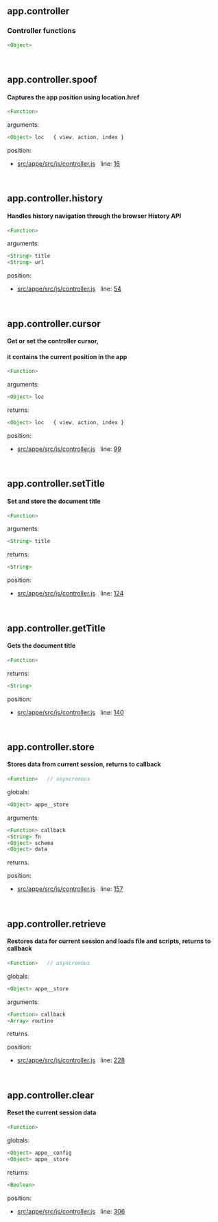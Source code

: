 

## app.controller


### Controller functions


```js
<Object>
```



 


## app.controller.spoof


#### Captures the app position using location.href


```js
<Function>
```

arguments: 
```js
<Object> loc   { view, action, index }
```

position: 
- [src/appe/src/js/controller.js](https://github.com/loltgt/appe/blob/master/src/appe/src/js/controller.js)   line: [16](https://github.com/loltgt/appe/blob/master/src/appe/src/js/controller.js#L16)


 


## app.controller.history


#### Handles history navigation through the browser History API


```js
<Function>
```

arguments: 
```js
<String> title
<String> url
```

position: 
- [src/appe/src/js/controller.js](https://github.com/loltgt/appe/blob/master/src/appe/src/js/controller.js)   line: [54](https://github.com/loltgt/appe/blob/master/src/appe/src/js/controller.js#L54)


 


## app.controller.cursor


#### Get or set the controller cursor,
#### it contains the current position in the app


```js
<Function>
```

arguments: 
```js
<Object> loc
```

returns: 
```js
<Object> loc   { view, action, index }
```

position: 
- [src/appe/src/js/controller.js](https://github.com/loltgt/appe/blob/master/src/appe/src/js/controller.js)   line: [99](https://github.com/loltgt/appe/blob/master/src/appe/src/js/controller.js#L99)


 


## app.controller.setTitle


#### Set and store the document title


```js
<Function>
```

arguments: 
```js
<String> title
```

returns: 
```js
<String>
```

position: 
- [src/appe/src/js/controller.js](https://github.com/loltgt/appe/blob/master/src/appe/src/js/controller.js)   line: [124](https://github.com/loltgt/appe/blob/master/src/appe/src/js/controller.js#L124)


 


## app.controller.getTitle


#### Gets the document title


```js
<Function>
```

returns: 
```js
<String>
```

position: 
- [src/appe/src/js/controller.js](https://github.com/loltgt/appe/blob/master/src/appe/src/js/controller.js)   line: [140](https://github.com/loltgt/appe/blob/master/src/appe/src/js/controller.js#L140)


 


## app.controller.store


#### Stores data from current session, returns to callback


```js
<Function>   // asyncronous
```

globals: 
```js
<Object> appe__store
```

arguments: 
```js
<Function> callback
<String> fn
<Object> schema
<Object> data
```

returns.

position: 
- [src/appe/src/js/controller.js](https://github.com/loltgt/appe/blob/master/src/appe/src/js/controller.js)   line: [157](https://github.com/loltgt/appe/blob/master/src/appe/src/js/controller.js#L157)


 


## app.controller.retrieve


#### Restores data for current session and loads file and scripts, returns to callback


```js
<Function>   // asyncronous
```

globals: 
```js
<Object> appe__store
```

arguments: 
```js
<Function> callback
<Array> routine
```

returns.

position: 
- [src/appe/src/js/controller.js](https://github.com/loltgt/appe/blob/master/src/appe/src/js/controller.js)   line: [228](https://github.com/loltgt/appe/blob/master/src/appe/src/js/controller.js#L228)


 


## app.controller.clear


#### Reset the current session data


```js
<Function>
```

globals: 
```js
<Object> appe__config
<Object> appe__store
```

returns: 
```js
<Boolean>
```

position: 
- [src/appe/src/js/controller.js](https://github.com/loltgt/appe/blob/master/src/appe/src/js/controller.js)   line: [306](https://github.com/loltgt/appe/blob/master/src/appe/src/js/controller.js#L306)


 


